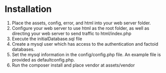# Installation

1) Place the assets, config, error, and html into your web server folder.
2) Configure your web server to use html as the root folder, as well as directing
your web server to send traffic to html/index.php
3) Execute the initialDatabase.sql file
4) Create a mysql user which has access to the authentication and factoid databases.
5) Set the mysql information in the config/config.php file. An example file is provided as defaultconfig.php.
6) Run the composer install and place vendor at assets/vendor